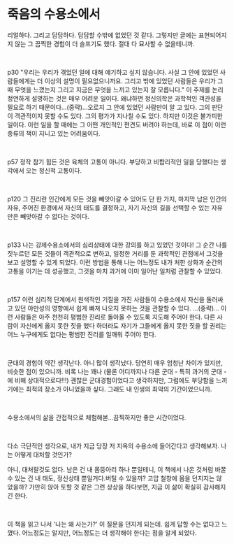 # 죽음의 수용소에서 

리얼하다. 그리고 담담하다. 담담할 수밖에 없었던 것 같다. 그렇지만 글에는 표현되어지지 않는 그 끔찍한 경험이 더 슬프기도 했다. 절대 다 묘사할 수 없을테니까. 

​

p30 "우리는 우리가 겪었던 일에 대해 얘기하고 싶지 않습니다. 사실 그 안에 있었던 사람들에게는 더 이상의 설명이 필요없으니까요. 그리고 밖에 있었던 사람들은 우리가 그때 무엇을 느꼈는지 그리고 지금은 무엇을 느끼고 있는지 잘 모릅니다." 이 주제를 논리정연하게 설명하는 것은 매우 어려운 일이다. 왜냐하면 정신의학은 과학적인 객관성을 필요로 하기 때문이다...(중략)...오로지 그 안에 있었던 사람만이 알 고 있다. 그의 판단이 객관적이지 못할 수도 있다. 그의 평가가 지나칠 수도 있다. 하지만 이것은 불가피한 일이다. 이런 일을 할 때에는 그 어떤 개인적인 편견도 버려야 하는데, 바로 이 점이 이런 종류의 책이 지니고 있는 어려움이다.

​

p57 정작 참기 힘든 것은 육체의 고통이 아니다. 부당하고 비합리적인 일을 당했다는 생각에서 오는 정신적 고통이다.

​

p120 그 진리란 인간에게 모든 것을 빼앗아갈 수 있어도 단 한 가지, 마지막 남은 인간의 자유, 주어진 환경에서 자신의 태도를 결정하고, 자기 자신의 길을 선택할 수 있는 자유만은 빼앗아갈 수 없다는 것이다.

​

p133 나는 강제수용소에서의 심리상태에 대한 강의를 하고 있었던 것이다! 그 순간 나를 짓누르던 모든 것들이 객관적으로 변하고, 일정한 거리를 둔 과학적인 관점에서 그것을 보고 설명할 수 있게 되었다. 이런 방법을 통해 나는 어느정도 내가 처한 상화과 순간의 고통을 이기는 데 성공했고, 그것을 마치 과거에 이미 일어난 일처럼 관찰할 수 있었다.

​

p157 이런 심리적 단계에서 원색적인 기질을 가진 사람들이 수용소에서 자신을 둘러싸고 있던 야만성의 영향에서 쉽게 빠져 나오지 못하는 것을 관찰할 수 있다. ...(중략)... 이런 사람들은 아주 천천히 평범한 진리로 돌아올 수 있도록 지도해 주어야 한다. 다른 사람이 자신에게 옳지 못한 짓을 했다 하더라도 자기가 그들에게 옳지 못한 짓을 할 권리는 어느 누구에게도 없다는 평범한 진리를 일깨워 주어야 한다.

​

군대의 경험이 약간 생각난다. 아니 많이 생각났다. 당연히 매우 엄청난 차이가 있지만, 비슷한 점이 있으니까. 비록 나는 꽤나 (물론 어디까지나 다른 군대 - 특히 과거의 군대 - 에 비해 상대적으로다!!!) 괜찮은 군대경험이었다고 생각하지만, 그럼에도 부당함을 느끼기에는 최적의 장소가 아니었을까 싶다. 그래도 내 인생의 최악의 기간이었으니까.

​

수용소에서의 삶을 간접적으로 체험해본...끔찍하지만 좋은 시간이었다.

​

다소 극단적인 생각으로, 내가 지금 당장 저 지옥의 수용소에 들어간다고 생각해보자. 나는 어떻게 대처할 것인가?

아니, 대처랄것도 없다. 남은 건 내 몸뚱아리 하나 뿐일테니, 이 책에서 나온 것처럼 바꿀 수 있는 건 내 태도, 정신상태 뿐일거다.버틸 수 있을까? 고압 철창에 몸을 던지지는 않았을까? 가만히 앉아 토할 것 같은 그런 상상을 하다보면, 지금 이 삶이 확실히 감사해지긴 한다.

​

이 책을 읽고 나서 '나는 왜 사는가?' 이 질문을 던지게 되는데. 쉽게 답할 수는 없다고 느꼈다. 어느정도는 알지만, 어느정도는 더 생각해야 한다는 점을 알게 되었다. 